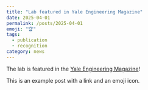 ```yaml
---
title: "Lab featured in Yale Engineering Magazine"
date: 2025-04-01
permalink: /posts/2025-04-01
emoji: "🏆"
tags:
  - publication
  - recognition
category: news 
---
```


The lab is featured in the [Yale Engineering Magazine](https://engineering.yale.edu/magazine)!

This is an example post with a link and an emoji icon.
